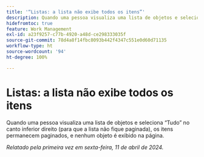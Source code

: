 ```yaml
---
title: '“Listas: a lista não exibe todos os itens”'
description: Quando uma pessoa visualiza uma lista de objetos e seleciona “Tudo” no canto inferior direito (para que a lista não fique paginada), os itens permanecem paginados, e nenhum objeto é exibido na página.
hidefromtoc: true
feature: Work Management
exl-id: a23f9257-c77b-4920-a48d-ce298333035f
source-git-commit: 78d4a8f14fbc8093b442f4347c551e0d60d71135
workflow-type: ht
source-wordcount: '94'
ht-degree: 100%

---
```


# Listas: a lista não exibe todos os itens

Quando uma pessoa visualiza uma lista de objetos e seleciona “Tudo” no canto inferior direito (para que a lista não fique paginada), os itens permanecem paginados, e nenhum objeto é exibido na página.

_Relatado pela primeira vez em sexta-feira, 11 de abril de 2024._
